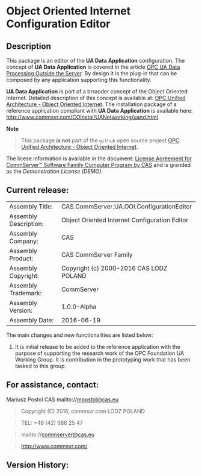 ﻿

# Object Oriented Internet Configuration Editor

## Description

This package is an editor of the **UA Data Application** configuration. The concept of **UA Data Application** is covered in the article [OPC UA Data Processing Outside the Server](https://github.com/mpostol/OPC-UA-OOI/tree/master/SemanticDataSolution#opc-ua-data-processing-outside-the-server). By design it is the plug-in that can be composed by any application supporting this functionality.

**UA Data Application** is part of a brraoder concept of the Object Oriented Internet. Detailed description of this concept is available at: [OPC Unified Architecture - Object Oriented Internet](https://github.com/mpostol/OPC-UA-OOI/commits/master).
The installation package of a reference application compliant with **UA Data Application** is available here: http://www.commsvr.com/COInstal/UANetworking/uand.html.

**Note**

> This package **is not** part of the `github` open source project [OPC Unified Architecture - Object Oriented Internet](https://github.com/mpostol/OPC-UA-OOI/commits/master).

The licese information is available in the document: [License Agreement for CommServer™ Software Family Computer Program by CAS](http://www.cas.internetdsl.pl/commserver/P_DowloadCenter/Lic-09000401EN_License_Agreement.pdf) and is granded as the *Demonstration License (DEMO)*.

## Current release:

|||
|-|-|
| Assembly Title:         |CAS.CommServer.UA.OOI.ConfigurationEditor|
| Assembly Description:   |Object Oriented Internet Configuration Editor|
| Assembly Company:       |CAS|
| Assembly Product:       |CAS CommServer Family|
| Assembly Copyright:     |Copyright (c) 2000-2016 CAS LODZ POLAND|
| Assembly Trademark:     |CommServer|
| Assembly Version:       |1.0.0-Alpha|
| Assembly Date:          |2016-06-19|

The main changes and new functionalities are listed below:

1. It is initial release to be added to the reference application with the purpose of supporting the research work of the OPC Foundation UA Working Group. It is contribution in the prototyping work that has been tasked to this group.

## For assistance, contact:

Mariusz Postol
CAS
mailto://mpostol@cas.eu


> Copyright (C) 2016, commsvr.com LODZ POLAND

> TEL: +48 (42) 686 25 47

> mailto://commserver@cas.eu

> http://www.commsvr.com/

## Version History: 






